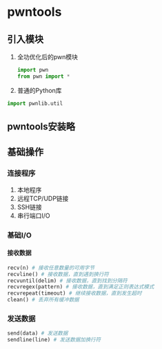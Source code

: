 # pwntools

## 引入模块

1. 全功优化后的pwn模块

    ```python
    import pwn
    from pwn import *
    ```

2. 普通的Python库

```python
import pwnlib.util
```

## pwntools安装略

## 基础操作

### 连接程序

1. 本地程序
2. 远程TCP/UDP链接
3. SSH链接
4. 串行端口I/O

### 基础I/O

#### 接收数据

``` python
recv(n) # 接收任意数量的可用字节
recvline() # 接收数据，直到遇到换行符
recvuntil(delim) # 接收数据，直到找到分隔符
recvregex(pattern) # 接收数据，直到满足正则表达式模式
recvrepeat(timeout) # 继续接收数据，直到发生超时
clean() # 丢弃所有缓冲数据
```

### 发送数据

```python
send(data) # 发送数据
sendline(line) # 发送数据加换行符
```
